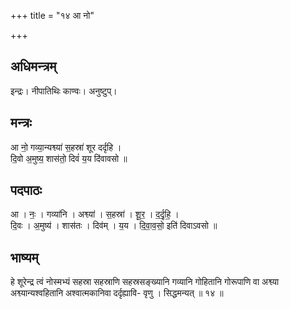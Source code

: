 +++
title = "१४ आ नो"

+++
## अधिमन्त्रम्
इन्द्रः। नीपातिथिः काण्वः। अनुष्टुप्।

## मन्त्रः
आ नो॒ गव्या॒न्यश्व्या॑ स॒हस्रा॑ शूर दर्दृहि ।  
दि॒वो अ॒मुष्य॒ शास॑तो॒ दिवं॑ य॒य दि॑वावसो ॥

## पदपाठः
आ । नः॒ । गव्या॑नि । अश्व्या॑ । स॒हस्रा॑ । शू॒र॒ । द॒र्दृ॒हि॒ ।  
दि॒वः । अ॒मुष्य॑ । शास॑तः । दिव॑म् । य॒य । दि॒वा॒व॒सो॒ इति॑ दिवाऽवसो ॥

## भाष्यम्
हे शूरेन्द्र त्वं नोस्मभ्यं सहस्रा सहस्राणि सहस्रसङ्ख्यानि गव्यानि गोहितानि गोरूपाणि वा अश्व्या अश्व्यान्यश्वहितानि अश्वात्मकानिवा दर्दृह्यावि- वृणु । सिद्धमन्यत् ॥ १४ ॥
